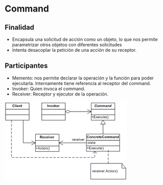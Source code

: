 # Command

## Finalidad

* Encapsula una solicitud de acción como un objeto, lo que nos permite parametrizar otros objetos con diferentes solicitudes
* Intenta desacoplar la petición de una acción de su receptor.

## Participantes

* Memento: nos permite declarar la operación y la función para poder ejecutarla. Internamente tiene referencia al receptor del command.
* Invoker: Quien invoca el command.
* Receiver: Receptor y ejecutor de la operación.

![Command pattern](pattern.gif)
